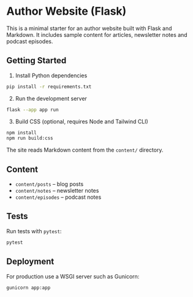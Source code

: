 # Author Website (Flask)

This is a minimal starter for an author website built with Flask and Markdown. It includes sample content for articles, newsletter notes and podcast episodes.

## Getting Started

1. Install Python dependencies

```bash
pip install -r requirements.txt
```

2. Run the development server

```bash
flask --app app run
```

3. Build CSS (optional, requires Node and Tailwind CLI)

```bash
npm install
npm run build:css
```

The site reads Markdown content from the `content/` directory.

## Content

- `content/posts` – blog posts
- `content/notes` – newsletter notes
- `content/episodes` – podcast notes

## Tests

Run tests with `pytest`:

```bash
pytest
```

## Deployment

For production use a WSGI server such as Gunicorn:

```bash
gunicorn app:app
```
